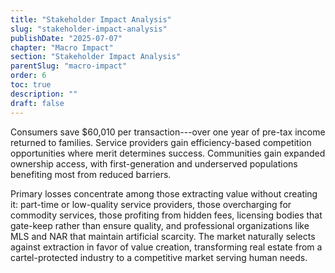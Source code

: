 ```yaml
---
title: "Stakeholder Impact Analysis"
slug: "stakeholder-impact-analysis"
publishDate: "2025-07-07"
chapter: "Macro Impact"
section: "Stakeholder Impact Analysis"
parentSlug: "macro-impact"
order: 6
toc: true
description: ""
draft: false
---
```


Consumers save \$60,010 per transaction---over one year of pre-tax income returned to families. Service providers gain efficiency-based competition opportunities where merit determines success. Communities gain expanded ownership access, with first-generation and underserved populations benefiting most from reduced barriers.

Primary losses concentrate among those extracting value without creating it: part-time or low-quality service providers, those overcharging for commodity services, those profiting from hidden fees, licensing bodies that gate-keep rather than ensure quality, and professional organizations like MLS and NAR that maintain artificial scarcity. The market naturally selects against extraction in favor of value creation, transforming real estate from a cartel-protected industry to a competitive market serving human needs.
